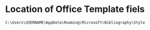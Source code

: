 # Location of Office Template fiels
```
C:\Users\USERNAME\AppData\Roaming\Microsoft\Bibliography\Style
```